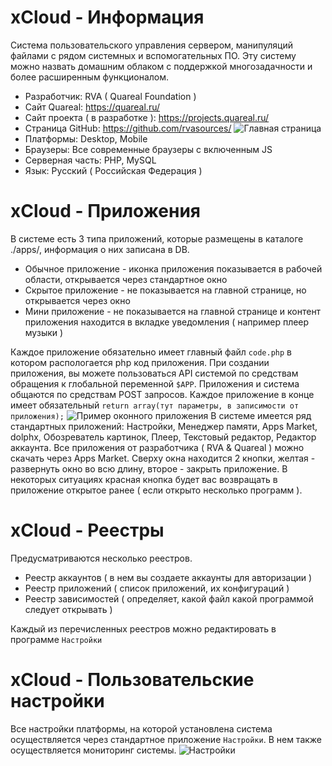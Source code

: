 # xCloud - Информация
Система пользовательского управления сервером, манипуляций файлами с рядом системных и вспомогательных ПО. Эту систему можно назвать домашним облаком с поддержкой многозадачности и более расширенным функционалом.
- Разработчик: RVA ( Quareal Foundation )
- Сайт Quareal: https://quareal.ru/
- Сайт проекта ( в разработке ): https://projects.quareal.ru/
- Страница GitHub: https://github.com/rvasources/
![Главная страница](https://github.com/rvasources/xCloud/blob/master/main.jpg)
- Платформы: Desktop, Mobile
- Браузеры: Все современные браузеры с включенным JS
- Серверная часть: PHP, MySQL
- Язык: Русский ( Российская Федерация )

# xCloud - Приложения
В системе есть 3 типа приложений, которые размещены в каталоге ./apps/, информация о них записана в DB.
- Обычное приложение - иконка приложения показывается в рабочей области, открывается через стандартное окно
- Скрытое приложение - не показывается на главной странице, но открывается через окно
- Мини приложение - не показывается на главной странице и контент приложения находится в вкладке уведомления ( например плеер музыки )

Каждое приложение обязательно имеет главный файл `code.php` в котором распологается php код приложения. При создании приложения, вы можете пользоваться API системой по средствам обращения к глобальной переменной `$APP`. Приложения и система общаются по средствам POST запросов. Каждое приложение в конце имеет обязательный `return array(тут параметры, в записимости от приложения);`
![Пример оконного приложения](https://github.com/rvasources/xCloud/blob/master/window.jpg)
В системе имеется ряд стандартных приложений: Настройки, Менеджер памяти, Apps Market, dolphx, Обозреватель картинок, Плеер, Текстовый редактор, Редактор аккаунта. Все приложения от разработчика ( RVA & Quareal ) можно скачать через Apps Market. Сверху окна находится 2 кнопки, желтая - развернуть окно во всю длину, второе - закрыть приложение. В некоторых ситуациях красная кнопка будет вас возвращать в приложение открытое ранее ( если открыто несколько программ ).

# xCloud - Реестры
Предусматриваются несколько реестров. 
- Реестр аккаунтов ( в нем вы создаете аккаунты для авторизации )
- Реестр приложений ( список приложений, их конфигураций )
- Реестр зависимостей ( определяет, какой файл какой программой следует открывать )

Каждый из перечисленных реестров можно редактировать в программе `Настройки`

# xCloud - Пользовательские настройки
Все настройки платформы, на которой установлена система осуществляется через стандартное приложение `Настройки`. В нем также осуществляется мониторинг системы.
![Настройки](https://github.com/rvasources/xCloud/blob/master/settings.jpg)
